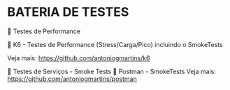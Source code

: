 # BATERIA DE TESTES

🚀 Testes de Performance

🔖 K6 - Testes de Performance (Stress/Carga/Pico) incluindo o SmokeTests

   Veja mais: https://github.com/antoniogmartins/k6
   

🚀 Testes de Serviços - Smoke Tests 
🔖 Postman - SmokeTests
  Veja mais: https://github.com/antoniogmartins/postman
